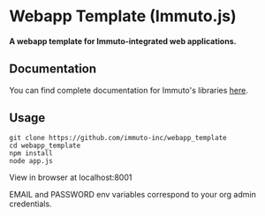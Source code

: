 # Webapp Template (Immuto.js) 

#### A webapp template for Immuto-integrated web applications.

## Documentation
You can find complete documentation for Immuto's libraries <a href="https://www.immuto.io/api-documentation"> here</a>. 

## Usage

```
git clone https://github.com/immuto-inc/webapp_template
cd webapp_template
npm install
node app.js
```

View in browser at localhost:8001

EMAIL and PASSWORD env variables correspond to your org admin credentials.
